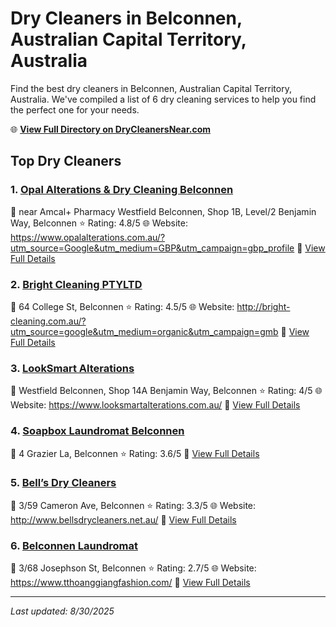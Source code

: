 # Dry Cleaners in Belconnen, Australian Capital Territory, Australia

Find the best dry cleaners in Belconnen, Australian Capital Territory, Australia. We've compiled a list of 6 dry cleaning services to help you find the perfect one for your needs.

🌐 **[View Full Directory on DryCleanersNear.com](https://drycleanersnear.com/city/Australia/Australian%20Capital%20Territory/Belconnen)**

## Top Dry Cleaners

### 1. [Opal Alterations & Dry Cleaning Belconnen](https://drycleanersnear.com/dryCleaner/68a28932e025a3a8d28d3841/opal-alterations-dry-cleaning-belconnen)
📍 near Amcal+ Pharmacy Westfield Belconnen, Shop 1B, Level/2 Benjamin Way, Belconnen
⭐ Rating: 4.8/5
🌐 Website: https://www.opalalterations.com.au/?utm_source=Google&utm_medium=GBP&utm_campaign=gbp_profile
🔗 [View Full Details](https://drycleanersnear.com/dryCleaner/68a28932e025a3a8d28d3841/opal-alterations-dry-cleaning-belconnen)

### 2. [Bright Cleaning PTYLTD](https://drycleanersnear.com/dryCleaner/68a289d7e025a3a8d28d3dee/bright-cleaning-ptyltd)
📍 64 College St, Belconnen
⭐ Rating: 4.5/5
🌐 Website: http://bright-cleaning.com.au/?utm_source=google&utm_medium=organic&utm_campaign=gmb
🔗 [View Full Details](https://drycleanersnear.com/dryCleaner/68a289d7e025a3a8d28d3dee/bright-cleaning-ptyltd)

### 3. [LookSmart Alterations](https://drycleanersnear.com/dryCleaner/68a2899ce025a3a8d28d3c50/looksmart-alterations)
📍 Westfield Belconnen, Shop 14A Benjamin Way, Belconnen
⭐ Rating: 4/5
🌐 Website: https://www.looksmartalterations.com.au/
🔗 [View Full Details](https://drycleanersnear.com/dryCleaner/68a2899ce025a3a8d28d3c50/looksmart-alterations)

### 4. [Soapbox Laundromat Belconnen](https://drycleanersnear.com/dryCleaner/68a28990e025a3a8d28d3c0b/soapbox-laundromat-belconnen)
📍 4 Grazier La, Belconnen
⭐ Rating: 3.6/5
🔗 [View Full Details](https://drycleanersnear.com/dryCleaner/68a28990e025a3a8d28d3c0b/soapbox-laundromat-belconnen)

### 5. [Bell’s Dry Cleaners](https://drycleanersnear.com/dryCleaner/68a28947e025a3a8d28d3a1c/bell-s-dry-cleaners)
📍 3/59 Cameron Ave, Belconnen
⭐ Rating: 3.3/5
🌐 Website: http://www.bellsdrycleaners.net.au/
🔗 [View Full Details](https://drycleanersnear.com/dryCleaner/68a28947e025a3a8d28d3a1c/bell-s-dry-cleaners)

### 6. [Belconnen Laundromat](https://drycleanersnear.com/dryCleaner/68a28980e025a3a8d28d3b98/belconnen-laundromat)
📍 3/68 Josephson St, Belconnen
⭐ Rating: 2.7/5
🌐 Website: https://www.tthoanggiangfashion.com/
🔗 [View Full Details](https://drycleanersnear.com/dryCleaner/68a28980e025a3a8d28d3b98/belconnen-laundromat)


---

*Last updated: 8/30/2025*
